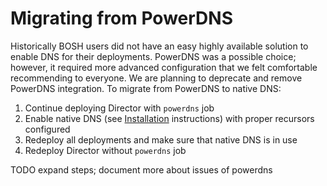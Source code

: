 # Migrating from PowerDNS

Historically BOSH users did not have an easy highly available solution to enable DNS for their deployments. PowerDNS was a possible choice; however, it required more advanced configuration that we felt comfortable recommending to everyone. We are planning to deprecate and remove PowerDNS integration. To migrate from PowerDNS to native DNS:

1. Continue deploying Director with `powerdns` job
1. Enable native DNS (see [Installation](../installation.md) instructions) with proper recursors configured
1. Redeploy all deployments and make sure that native DNS is in use
1. Redeploy Director without `powerdns` job

TODO expand steps; document more about issues of powerdns
